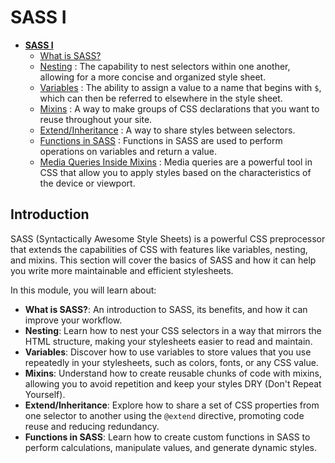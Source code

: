 # SASS I

- [**SASS I**](#)
    - [What is SASS?](/Stage-9/what-is-sass.md)
    - [Nesting](/Stage-9/nesting.md) : The capability to nest selectors within one another, allowing for a more concise and organized style sheet.
    - [Variables](/Stage-9/variables.md) : The ability to assign a value to a name that begins with `$`, which can then be referred to elsewhere in the style sheet.
    - [Mixins](/Stage-9/mixins.md) : A way to make groups of CSS declarations that you want to reuse throughout your site.
    - [Extend/Inheritance](/Stage-9/extend-inheritance.md) : A way to share styles between selectors.
    - [Functions in SASS](/Stage-9/functions-in-sass.md) : Functions in SASS are used to perform operations on variables and return a value.
    - [Media Queries Inside Mixins](/Stage-9/sass-mediaqueries.md) : Media queries are a powerful tool in CSS that allow you to apply styles based on the characteristics of the device or viewport. 

## Introduction 
SASS (Syntactically Awesome Style Sheets) is a powerful CSS preprocessor that extends the capabilities of CSS with features like variables, nesting, and mixins. This section will cover the basics of SASS and how it can help you write more maintainable and efficient stylesheets.

In this module, you will learn about:

- **What is SASS?**: An introduction to SASS, its benefits, and how it can improve your workflow.
- **Nesting**: Learn how to nest your CSS selectors in a way that mirrors the HTML structure, making your stylesheets easier to read and maintain.
- **Variables**: Discover how to use variables to store values that you use repeatedly in your stylesheets, such as colors, fonts, or any CSS value.
- **Mixins**: Understand how to create reusable chunks of code with mixins, allowing you to avoid repetition and keep your styles DRY (Don't Repeat Yourself).
- **Extend/Inheritance**: Explore how to share a set of CSS properties from one selector to another using the `@extend` directive, promoting code reuse and reducing redundancy.
- **Functions in SASS**: Learn how to create custom functions in SASS to perform calculations, manipulate values, and generate dynamic styles.


